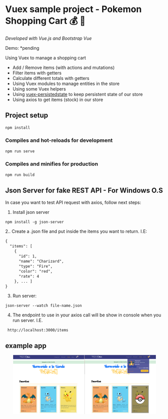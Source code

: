# Vuex sample project - Pokemon Shopping Cart :moneybag: :money_with_wings:
*Developed with Vue.js and Bootstrap Vue*

Demo: *pending

Using Vuex to manage a shopping cart
* Add / Remove items (with actions and mutations)
* Filter items with getters
* Calculate different totals with getters
* Using Vuex modules to manage entities in the store
* Using some Vuex helpers
* Using [vuex-persistedstate](https://www.npmjs.com/package/vuex-persistedstate) to keep persistent state of our store
* Using axios to get items (stock) in our store


## Project setup
```
npm install
```

### Compiles and hot-reloads for development
```
npm run serve
```

### Compiles and minifies for production
```
npm run build
```

## Json Server for fake REST API - For Windows O.S
In case you want to test API request with axios, follow next steps:
1. Install json server
```
npm install -g json-server
```
2.. Create a .json file and put inside the items you want to return. I.E:
```
{
  "items": [
    {
      "id": 1,
      "name": "Charizard",
      "type": "Fire", 
      "color": "red",
      "rate": 4
    }, ... ]
}
```
3. Run server:
```
json-server --watch file-name.json
```
4. The endpoint to use in your axios call will be show in console when you run server. I.E.
```
 http://localhost:3000/items
```

## example app

<div style="width:100%; display: flex; justify-content: center; text-align:center;">
  <img style="width: 45%" src="https://github.com/VictorHugoAguilar/vuex-shop-poke/blob/main/demo/initial_page.png?raw=true" />
  <img style="width: 45%" src="https://github.com/VictorHugoAguilar/vuex-shop-poke/blob/main/demo/show_cart.png?raw=true" />
</div>



